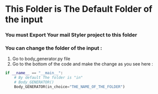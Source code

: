 # This Folder is The Default Folder of the input
### You must Export Your mail Styler project to this folder
### You can change the folder of the input :
1. Go to body_generator.py file 
2. Go to the bottom of the code and make the change as you see here : 
```python 
if __name__ == "__main__":
    # By default The folder is "in"
    # Body_GENERATOR()
    Body_GENERATOR(in_choice="THE_NAME_OF_THE_FOLDER")
```